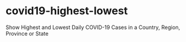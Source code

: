 # covid19-highest-lowest
Show Highest and Lowest Daily COVID-19 Cases in a Country, Region, Province or State
